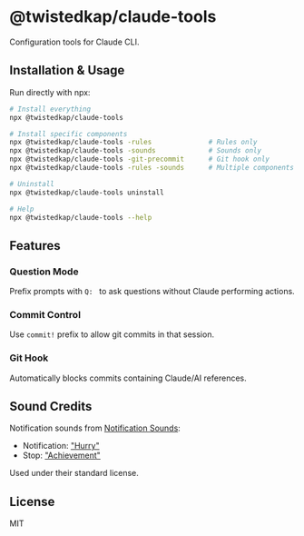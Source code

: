 # @twistedkap/claude-tools

Configuration tools for Claude CLI.

## Installation & Usage

Run directly with npx:

```bash
# Install everything
npx @twistedkap/claude-tools

# Install specific components
npx @twistedkap/claude-tools -rules              # Rules only
npx @twistedkap/claude-tools -sounds             # Sounds only
npx @twistedkap/claude-tools -git-precommit      # Git hook only
npx @twistedkap/claude-tools -rules -sounds      # Multiple components

# Uninstall
npx @twistedkap/claude-tools uninstall

# Help
npx @twistedkap/claude-tools --help
```

## Features

### Question Mode
Prefix prompts with `Q: ` to ask questions without Claude performing actions.

### Commit Control
Use `commit!` prefix to allow git commits in that session.

### Git Hook
Automatically blocks commits containing Claude/AI references.

## Sound Credits

Notification sounds from [Notification Sounds](https://notificationsounds.com/):
- Notification: ["Hurry"](https://notificationsounds.com/standard-ringtones/hurry-263)
- Stop: ["Achievement"](https://notificationsounds.com/message-tones/achievement-message-tone)

Used under their standard license.

## License

MIT